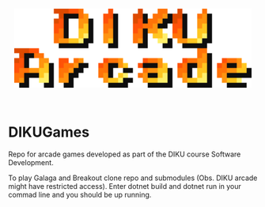 <p align="center">
  <img width="480" src="https://github.com/diku-dk/DIKUArcade/blob/master/Logo/DIKU-Arcade.png?raw=true" alt="Material Bread logo">
</p>
<br>

# DIKUGames
Repo for arcade games developed as part of the DIKU course Software Development.

To play Galaga and Breakout clone repo and submodules (Obs. DIKU arcade might have restricted access). Enter dotnet build and dotnet run in your commad line and you should be up running. 

